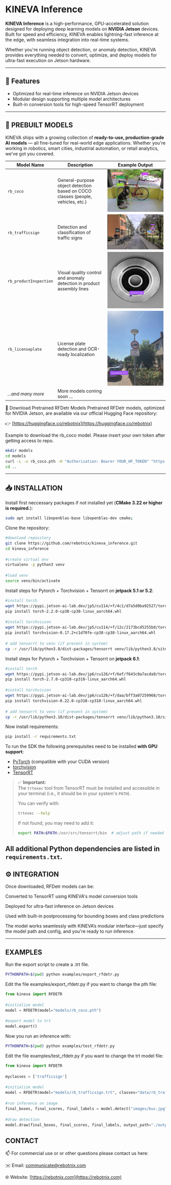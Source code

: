 # KINEVA Inference

**KINEVA Inference** is a high-performance, GPU-accelerated solution designed for deploying deep learning models on **NVIDIA Jetson** devices. Built for speed and efficiency, KINEVA enables lightning-fast inference at the edge, with seamless integration into real-time systems.

Whether you're running object detection, or anomaly detection, KINEVA provides everything needed to convert, optimize, and deploy models for ultra-fast execution on Jetson hardware.

---

## 🚀 Features

- Optimized for real-time inference on NVIDIA Jetson devices
- Modular design supporting multiple model architectures
- Built-in conversion tools for high-speed TensorRT deployment

---

## 🧠 PREBUILT MODELS

KINEVA ships with a growing collection of **ready-to-use, production-grade AI models** — all fine-tuned for real-world edge applications. Whether you're working in robotics, smart cities, industrial automation, or retail analytics, we've got you covered.

| Model Name             | Description                                                                                       | Example Output                                              |
| ---------------------- | ------------------------------------------------------------------------------------------------- | ----------------------------------------------------------- |
| `rb_coco`              | General-purpose object detection based on COCO classes (people, vehicles, etc.)                   | ![rb\_coco](assets/rb_coco.jpg)                           |
| `rb_trafficsign`       | Detection and classification of traffic signs                                                     | ![rb\_trafficsign](assets/rb_trafficsign.jpg)             |
| `rb_productInspection` | Visual quality control and anomaly detection in product assembly lines                            | ![rb\_productInspection](assets/rb_productInspection.jpg) |
| `rb_licenseplate`      | License plate detection and OCR-ready localization                                                | ![rb\_licenseplate](assets/rb_licenseplate.jpg)           |
| *...and many more*     | More models coming soon ... |                                                             |


🔗 Download Pretrained RFDetr Models
Pretrained RFDetr models, optimized for NVIDIA Jetson, are available via our official Hugging Face repository:

👉 [https://huggingface.co/rebotnix](https://huggingface.co/rebotnix)

Example to download the rb_coco model. Please insert your own token after getting access to repo.
```bash
mkdir models
cd models
curl -L -o rb_coco.pth -H "Authorization: Bearer YOUR_HF_TOKEN" "https://huggingface.co/rebotnix/rb_coco/resolve/main/rb_coco.pth?download=true"
cd ..
```

---

## 📥 INSTALLATION

Install first neccessary packages if not installed yet (**CMake 3.22 or higher is required.**):
```bash
sudo apt install libopenblas-base libopenblas-dev cmake;
```

Clone the repository:

```bash
#download repository
git clone https://github.com/rebotnix/kineva_inference.git
cd kineva_inference

#create virtual env
virtualenv -p python3 venv

#load venv
source venv/bin/activate
```

Install steps for Pytorch + Torchvision + Tensorrt on **jetpack 5.1 or 5.2**:

```bash
#install torch
wget https://pypi.jetson-ai-lab.dev/jp5/cu114/+f/4c1/d7a5d0ba92527/torch-2.2.0-cp38-cp38-linux_aarch64.whl#sha256=4c1d7a5d0ba92527c163ce9da74a2bdccce47541ef09a14d186e413a47337385
pip install torch-2.2.0-cp38-cp38-linux_aarch64.whl

#install torchvision
wget https://pypi.jetson-ai-lab.dev/jp5/cu114/+f/12c/2173bcd5255bd/torchvision-0.17.2+c1d70fe-cp38-cp38-linux_aarch64.whl#sha256=12c2173bcd5255bddad13047c573de24e0ce2ea47374c48ee8fb88466e021d2a
pip install torchvision-0.17.2+c1d70fe-cp38-cp38-linux_aarch64.whl

# add tensorrt to venv (if present in system)
cp -r /usr/lib/python3.8/dist-packages/tensorrt venv/lib/python3.8/site-packages/
```

Install steps for Pytorch + Torchvision + Tensorrt on **jetpack 6.1**:

```bash
#install torch
wget https://pypi.jetson-ai-lab.dev/jp6/cu126/+f/6ef/f643c0a7acda9/torch-2.7.0-cp310-cp310-linux_aarch64.whl#sha256=6eff643c0a7acda92734cc798338f733ff35c7df1a4434576f5ff7c66fc97319
pip install torch-2.7.0-cp310-cp310-linux_aarch64.whl

#install torchvision
wget https://pypi.jetson-ai-lab.dev/jp6/cu126/+f/daa/bff3a07259968/torchvision-0.22.0-cp310-cp310-linux_aarch64.whl#sha256=daabff3a0725996886b92e4b5dd143f5750ef4b181b5c7d01371a9185e8f0402
pip install torchvision-0.22.0-cp310-cp310-linux_aarch64.whl

# add tensorrt to venv (if present in system)
cp -r /usr/lib/python3.10/dist-packages/tensorrt venv/lib/python3.10/site-packages/
```

Now install requirements:

```bash
pip install -r requirements.txt
```

To run the SDK the following prerequisites need to be installed **with GPU support**:

- [PyTorch](https://github.com/pytorch/pytorch) (compatible with your CUDA version)
- [torchvision](https://github.com/pytorch/vision)
- [TensorRT](https://github.com/NVIDIA/TensorRT)

> ✅ **Important:**  
> The `trtexec` tool from TensorRT must be installed and accessible in your terminal (i.e., it should be in your system's `PATH`).
>
> You can verify with:
> ```bash
> trtexec --help
> ```
> If not found, you may need to add it:
> ```bash
> export PATH=$PATH:/usr/src/tensorrt/bin  # adjust path if needed
> ```

All additional Python dependencies are listed in `requirements.txt`.
---


## ⚙️ INTEGRATION
Once downloaded, RFDetr models can be:

Converted to TensorRT using KINEVA's model conversion tools

Deployed for ultra-fast inference on Jetson devices

Used with built-in postprocessing for bounding boxes and class predictions

The model works seamlessly with KINEVA’s modular interface—just specify the model path and config, and you're ready to run inference.

---

## EXAMPLES

Run the export script to create a .trt file.
```bash
PYTHONPATH=$(pwd) python examples/export_rfdetr.py
```

Edit the file examples/export_rfdetr.py if you want to change the pth file:
```python
from kineva import RFDETR

#initialize model
model = RFDETR(model="models/rb_coco.pth")

#export model to trt
model.export()
```

Now you run an inference with:

```bash
PYTHONPATH=$(pwd) python examples/test_rfdetr.py
```

Edit the file examples/test_rfdetr.py if you want to change the trt model file:

```python
from kineva import RFDETR

myclasses = ['trafficsign']

#initialize model
model = RFDETR(model="models/rb_trafficsign.trt", classes="data/rb_trafficsign.json")

#run inference on image
final_boxes, final_scores, final_labels = model.detect("images/bus.jpg", threshold=0.5)

#draw detection
model.draw(final_boxes, final_scores, final_labels, output_path="./outputs/output_rfdetr.jpg")
```

## CONTACT

📫 For commercial use or or other questions please contact us here:

✉️ Email: [communicate@rebotnix.com](mailto:communicate@rebotnix.com)

🌐 Website: [https://rebotnix.com](https://rebotnix.com)
